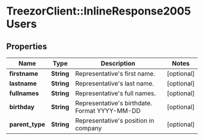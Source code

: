 # TreezorClient::InlineResponse2005Users

## Properties
Name | Type | Description | Notes
------------ | ------------- | ------------- | -------------
**firstname** | **String** | Representative&#39;s first name. | [optional] 
**lastname** | **String** | Representative&#39;s last name. | [optional] 
**fullnames** | **String** | Representative&#39;s full names. | [optional] 
**birthday** | **String** | Representative&#39;s birthdate. Format YYYY-MM-DD | [optional] 
**parent_type** | **String** | Representative&#39;s position in company | [optional] 


